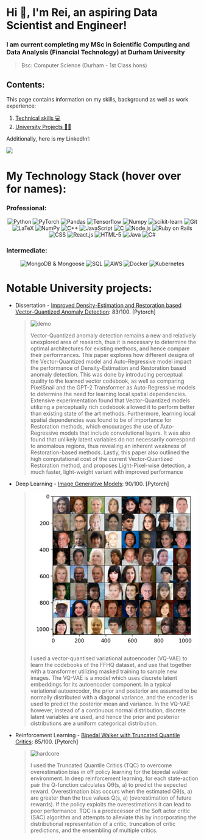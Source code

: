 # Hi 👋, I'm Rei, an aspiring Data Scientist and Engineer!

### I am current completing my MSc in Scientific Computing and Data Analysis (Financial Technology) at Durham University
> Bsc: Computer Science (Durham - 1st Class hons)

## Contents:
This page contains information on my skills, background as well as work experience:
1. [Technical skills 💻](#my-technology-stack-hover-over-for-names)
2. [University Projects 👩‍💻](#notable-university-projects)

Additionally, here is my LinkedIn!:

<a href="https://www.linkedin.com/in/rei-ishii-5778a6221/"><img src="https://img.icons8.com/color/96/000000/linkedin.png"/></a>

# My Technology Stack (hover over for names):
### Professional:
<center><div>
    <img src="https://img.icons8.com/color/96/000000/python.png" title="Python"/>
    <img src="https://pytorch.org/assets/images/pytorch-logo.png" width="96" title="PyTorch"/>
    <img src="https://numfocus.org/wp-content/uploads/2016/07/pandas-logo-300.png" width="96" title="Pandas"/>
    <img src="https://cdn-images-1.medium.com/max/1200/1*iDQvKoz7gGHc6YXqvqWWZQ.png" width="96" title="Tensorflow"/>
    <img src="https://user-images.githubusercontent.com/67586773/105040771-43887300-5a88-11eb-9f01-bee100b9ef22.png" width="96" title="Numpy"/>
    <img src="https://upload.wikimedia.org/wikipedia/commons/thumb/0/05/Scikit_learn_logo_small.svg/1200px-Scikit_learn_logo_small.svg.png" width="96" title="scikit-learn"/>
    <img src="https://img.icons8.com/color/48/000000/git.png" title="Git"/>
    <img src="https://img.icons8.com/color/48/000000/latex.png" title="LaTeX"/>
    <img src="https://user-images.githubusercontent.com/50221806/86498227-c985dc00-bd39-11ea-9135-3e82bab6d664.png" width="48" title="NumPy"/>
    <img src="https://img.icons8.com/color/48/000000/c-plus-plus-logo.png" title="C++"/>
    <img src="https://img.icons8.com/color/48/000000/javascript--v1.png" title="JavaScript"/>
    <img src="https://img.icons8.com/fluency/48/000000/c.png" title="C"/>
    <img src="https://img.icons8.com/color/48/000000/nodejs.png" title="Node.js"/>
    <img src="https://icons8.com/icon/ZMFmFsekpKfY/ruby-on-rails" title="Ruby on Rails"/>
    <img src="https://img.icons8.com/color/48/000000/css3.png" title="CSS"/>
    <img src="https://img.icons8.com/color/48/000000/react-native.png" title="React.js"/>
    <img src="https://img.icons8.com/color/48/000000/html-5--v1.png" title="HTML-5"/>
    <img src="https://img.icons8.com/color/48/000000/java-coffee-cup-logo--v1.png" title="Java"/>
    <img src="https://img.icons8.com/external-flaticons-lineal-color-flat-icons/64/external-c-sharp-computer-programming-flaticons-lineal-color-flat-icons.png" title="C#"/>
</div></center>


### Intermediate:
<center><div>
    <img src="https://img.icons8.com/color/48/000000/mongodb.png" title="MongoDB & Mongoose"/>
    <img src="https://img.icons8.com/color/48/000000/sql.png" title="SQL"/>
    <img src="https://img.icons8.com/color/48/000000/amazon-web-services.png" title="AWS"/>
    <img src="https://img.icons8.com/color/48/docker.png" title="Docker"/>
    <img src="https://img.icons8.com/color/48/kubernetes.png" title="Kubernetes"/>
</div></center>

# Notable University projects:

* Dissertation - [Improved Density-Estimation and Restoration based Vector-Quantized Anomaly Detection](https://github.com/re8423/VQ_Anomaly_Improved): 83/100. [Pytorch]
    >![demo](https://github.com/re8423/VQ_Anomaly_Improved/blob/7f2a9b92a0ccf0d49124d1951eaca029cf132d84/Images/light_wise_vae_trans_anom(1).gif)
    >
    > Vector-Quantized anomaly detection remains a new and relatively unexplored area of research, thus it is necessary to
determine the optimal architectures for existing methods, and hence compare their performances. This paper explores how different
designs of the Vector-Quantized model and Auto-Regressive model impact the performance of Density-Estimation and Restoration
based anomaly detection. This was done by introducing perceptual quality to the learned vector codebook, as well as comparing
PixelSnail and the GPT-2 Transformer as Auto-Regressive models to determine the need for learning local spatial dependencies.
Extensive experimentation found that Vector-Quantized models utilizing a perceptually rich codebook allowed it to perform better than
existing state of the art methods. Furthermore, learning local spatial dependencies was found to be of importance for Restoration
methods, which encourages the use of Auto-Regressive models that include convolutional layers. It was also found that unlikely latent
variables do not necessarily correspond to anomalous regions, thus revealing an inherent weakness of Restoration-based methods.
Lastly, this paper also outlined the high computational cost of the current Vector-Quantized Restoration method, and proposes
Light-Pixel-wise detection, a much faster, light-weight variant with improved performance

* Deep Learning - [Image Generative Models](https://github.com/re8423/Generative_Images_with_VQ-VAE): 90/100. [Pytorch]
    > ![samples](https://github.com/re8423/Generative_Images_with_VQ-VAE/blob/df4b25f68352cf9ed1eff284f5a2df46978fc6cc/Gen_samples/samples.png)
    >
    > I used a vector-quantised variational autoencoder (VQ-VAE) to learn the codebooks of the FFHQ dataset, and use that together with a transformer utilizing masked training to sample new images. The VQ-VAE is a model which uses discrete latent embeddings for its autoencoder component. In a typical variational autoencoder, the prior and posterior are assumed to be normally distributed with a diagonal variance, and the encoder is used to predict the posterior mean and variance. In the VQ-VAE however, instead of a continuous normal distribution, discrete latent variables are used, and hence the prior and posterior distributions are a uniform categorical distribution.
  
* Reinforcement Learning - [Bipedal Walker with Truncated Quantile Critics](https://github.com/re8423/Bipedal_walker_TQC): 85/100. [Pytorch]
    > ![hardcore](https://github.com/re8423/Bipedal_walker_TQC/blob/30581c2d05a6db44b526479b8e7fa05e2d5db971/Results/agent-hardcore-video%2C%20episode%3D1000%2C%20score%3D312.gif)
    >
    > I used the Truncated Quantile Critics (TQC) to overcome overestimation bias in off policy learning for the bipedal walker environment. In deep reinforcement learning, for each state-action pair the Q-function calculates Qθ(s, a) to predict the expected reward. Overestimation bias occurs when the estimated Qθ(s, a) are greater than the true values Q(s, a) (overestimation of future rewards). If the policy exploits the overestimations it can lead to poor performance. TQC is a predecessor of the Soft actor critic (SAC) algorithm and attempts to alleviate this by incorporating the distributional representation of a critic, truncation of critic predictions, and the ensembling of multiple critics.

